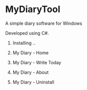 # MyDiaryTool
A simple diary software for Windows

Developed using C#.


1) Installing ..

2) My Diary - Home

3) My Diary - Write Today

4) My Diary - About

5) My Diary - Uninstall

